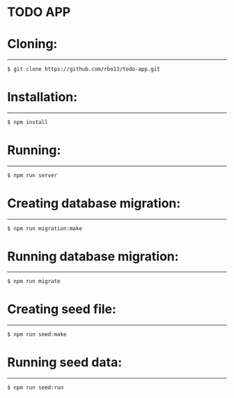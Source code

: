 # TODO APP

# Cloning:
---
```sh
$ git clone https://github.com/rbo13/todo-app.git
```


# Installation:
---
```sh
$ npm install
```


# Running:
---
```sh
$ npm run server
```


# Creating database migration:
---
```sh
$ npm run migration:make
```


# Running database migration:
---
```sh
$ npm run migrate
```


# Creating seed file:
---
```sh
$ npm run seed:make
```


# Running seed data:
---
```sh
$ npm run seed:run
```
